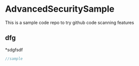 # AdvancedSecuritySample
This is a sample code repo to try github code scanning features 

## dfg
*sdgfsdf
~~~ csharp
//sample 
~~~
